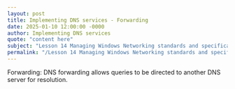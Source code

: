 ```yaml
---
layout: post
title: Implementing DNS services - Forwarding
date: 2025-01-10 12:00:00 -0000
author: Implementing DNS services
quote: "content here"
subject: "Lesson 14 Managing Windows Networking standards and specifications"
permalink: "/Lesson 14 Managing Windows Networking standards and specifications/Implementing DNS services/Implementing DNS services - Forwarding"
---
```


Forwarding: DNS forwarding allows queries to be directed to another DNS server for resolution.
